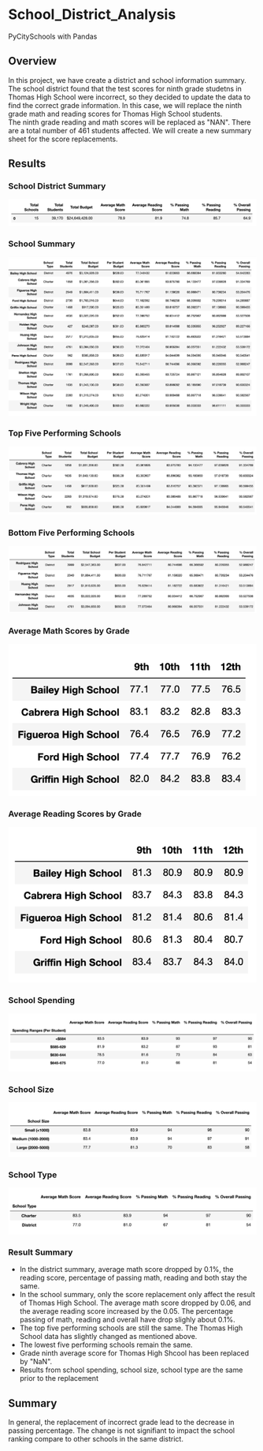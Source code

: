 # School_District_Analysis
PyCitySchools with Pandas

## Overview
In this project, we have create a district and school information summary. The school district found that the test scores for ninth grade studetns in Thomas High School were incorrect, so they decided to update the data to find the correct grade information. In this case, we will replace the ninth grade math and reading scores for Thomas High School students.\
The ninth grade reading and math scores will be replaced as "NAN". There are a total number of 461 students affected. We will create a new summary sheet for the score replacements.

## Results
### School District Summary
![District_summary](results/District_summary.png)

### School Summary
![School_Summary](results/School_Summary.png)

### Top Five Performing Schools
![Top_School](results/Top_School.png)

### Bottom Five Performing Schools
![Bottom_School](results/Bottom_School.png)

### Average Math Scores by Grade
![Math_score](results/Math_score.png)

### Average Reading Scores by Grade
![Reading_score](results/Reading_score.png)

### School Spending
![Spending](results/Spending.png)

### School Size
![School_size](results/School_size.png)

### School Type
![School_type](results/School_type.png)

### Result Summary
* In the district summary, average math score dropped by 0.1%, the reading score, percentage of passing math, reading and both stay the same.
* In the school summary, only the score replacement only affect the result of Thomas High School. The average math score dropped by 0.06, and the average reading score increased by the 0.05. The percentage passing of math, reading and overall have drop slighly about 0.1%.
* The top five performing schools are still the same. The Thomas High School data has slightly changed as mentioned above.
* The lowest five performing schools remain the same.
* Grade ninth average score for Thomas High Shcool has been replaced by "NaN".
* Results from school spending, school size, school type are the same prior to the replacement
## Summary
In general, the replacement of incorrect grade lead to the decrease in passing percentage. The change is not signifiant to impact the school ranking compare to other schools in the same district.
